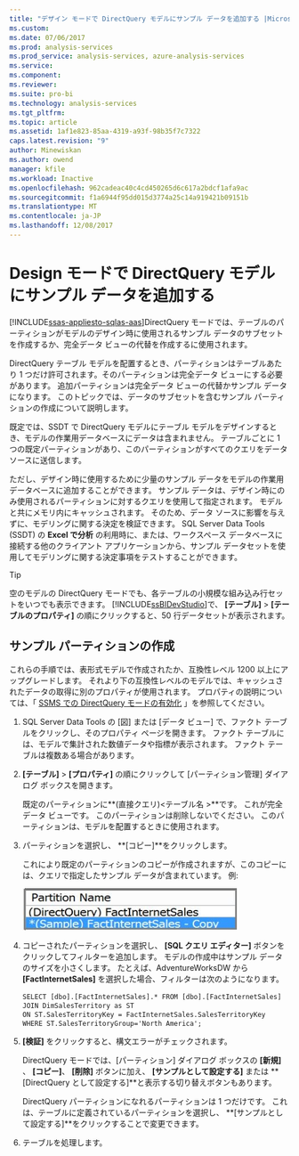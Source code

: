 ```yaml
---
title: "デザイン モードで DirectQuery モデルにサンプル データを追加する |Microsoft ドキュメント"
ms.custom: 
ms.date: 07/06/2017
ms.prod: analysis-services
ms.prod_service: analysis-services, azure-analysis-services
ms.service: 
ms.component: 
ms.reviewer: 
ms.suite: pro-bi
ms.technology: analysis-services
ms.tgt_pltfrm: 
ms.topic: article
ms.assetid: 1af1e823-85aa-4319-a93f-98b35f7c7322
caps.latest.revision: "9"
author: Minewiskan
ms.author: owend
manager: kfile
ms.workload: Inactive
ms.openlocfilehash: 962cadeac40c4cd450265d6c617a2bdcf1afa9ac
ms.sourcegitcommit: f1a6944f95dd015d3774a25c14a919421b09151b
ms.translationtype: MT
ms.contentlocale: ja-JP
ms.lasthandoff: 12/08/2017
---
```

# <a name="add-sample-data-to-a-directquery-model-in-design-mode"></a>Design モードで DirectQuery モデルにサンプル データを追加する
[!INCLUDE[ssas-appliesto-sqlas-aas](../../includes/ssas-appliesto-sqlas-aas.md)]DirectQuery モードでは、テーブルのパーティションがモデルのデザイン時に使用されるサンプル データのサブセットを作成するか、完全データ ビューの代替を作成するに使用されます。
 
 DirectQuery テーブル モデルを配置するとき、パーティションはテーブルあたり 1 つだけ許可されます。そのパーティションは完全データ ビューにする必要があります。 追加パーティションは完全データ ビューの代替かサンプル データになります。 このトピックでは、データのサブセットを含むサンプル パーティションの作成について説明します。
 
 既定では、SSDT で DirectQuery モデルにテーブル モデルをデザインするとき、モデルの作業用データベースにデータは含まれません。 テーブルごとに 1 つの既定パーティションがあり、このパーティションがすべてのクエリをデータ ソースに送信します。 
  
ただし、デザイン時に使用するために少量のサンプル データをモデルの作業用データベースに追加することができます。 サンプル データは、デザイン時にのみ使用されるパーティションに対するクエリを使用して指定されます。 モデルと共にメモリ内にキャッシュされます。 そのため、データ ソースに影響を与えずに、モデリングに関する決定を検証できます。 SQL Server Data Tools (SSDT) の **Excel で分析** の利用時に、または、ワークスペース データベースに接続する他のクライアント アプリケーションから、サンプル データセットを使用してモデリングに関する決定事項をテストすることができます。  
  
> [!TIP]  
>  空のモデルの DirectQuery モードでも、各テーブルの小規模な組み込み行セットをいつでも表示できます。 [!INCLUDE[ssBIDevStudio](../../includes/ssbidevstudio-md.md)]で、 **[テーブル]** > **[テーブルのプロパティ]** の順にクリックすると、50 行データセットが表示されます。  
  
## <a name="create-a-sample-partition"></a>サンプル パーティションの作成
 これらの手順では、表形式モデルで作成されたか、互換性レベル 1200 以上にアップグレードします。 それより下の互換性レベルのモデルでは、キャッシュされたデータの取得に別のプロパティが使用されます。 プロパティの説明については、「 [SSMS での DirectQuery モードの有効化](../../analysis-services/tabular-models/enable-directquery-mode-in-ssms.md) 」を参照してください。  
  
1.  SQL Server Data Tools の [図] または [データ ビュー] で、ファクト テーブルをクリックし、そのプロパティ ページを開きます。 ファクト テーブルには、モデルで集計された数値データや指標が表示されます。 ファクト テーブルは複数ある場合があります。  
  
2.  **[テーブル]** > **[プロパティ]** の順にクリックして [パーティション管理] ダイアログ ボックスを開きます。  
  
    既定のパーティションに**(直接クエリ)\<テーブル名 >**です。 これが完全データ ビューです。 このパーティションは削除しないでください。 このパーティションは、モデルを配置するときに使用されます。  
  
4.  パーティションを選択し、 **[コピー]**をクリックします。  

    これにより既定のパーティションのコピーが作成されますが、このコピーには、クエリで指定したサンプル データが含まれています。 例:
  
     ![ssas_tabularproject_copypartition](../../analysis-services/tabular-models/media/ssas-tabularproject-copypartition.jpg "ssas_tabularproject_copypartition")  
  
5.  コピーされたパーティションを選択し、 **[SQL クエリ エディター]** ボタンをクリックしてフィルターを追加します。 モデルの作成中はサンプル データのサイズを小さくします。 たとえば、AdventureWorksDW から **[FactInternetSales]** を選択した場合、フィルターは次のようになります。  
  
    ```  
    SELECT [dbo].[FactInternetSales].* FROM [dbo].[FactInternetSales]  
    JOIN DimSalesTerritory as ST  
    ON ST.SalesTerritoryKey = FactInternetSales.SalesTerritoryKey  
    WHERE ST.SalesTerritoryGroup='North America';  
    ```  
  
6.  **[検証]** をクリックすると、構文エラーがチェックされます。  
  
     DirectQuery モードでは、[パーティション] ダイアログ ボックスの **[新規]** 、 **[コピー]**、 **[削除]** ボタンに加え、 **[サンプルとして設定する]** または **[DirectQuery として設定する]**と表示する切り替えボタンもあります。  
  
     DirectQuery パーティションになれるパーティションは 1 つだけです。 これは、テーブルに定義されているパーティションを選択し、 **[サンプルとして設定する]**をクリックすることで変更できます。  
  
7.  テーブルを処理します。  
  


  
  
